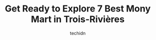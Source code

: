---
layout: ampstory
image: https://i0.wp.com/www.auto.or.id/wp-content/uploads/2023/06/metro-plus-fournier-cap-de-la-madeleine-0-trois-rivic3a8res-1686326425.jpeg?resize=640,853
author: techidn
featured: false
description: Trois-Rivières, Quebec, Canada is a haven for Mony Mart enthusiasts, boasting an impressive array of 7 top-notch establishments. Whether youre a seasoned connoisseur or simply curious to e
title: Get Ready to Explore 7 Best Mony Mart in Trois-Rivières
cover:
   title: Get Ready to Explore 7 Best Mony Mart in Trois-Rivières
   subtitle: AUTO.OR.ID
   background: https://www.auto.or.id/wp-content/uploads/2023/06/metro-plus-fournier-cap-de-la-madeleine-0-trois-rivic3a8res-1686326425.jpeg

pages: 
 - layout: thirds
   top: <h1>#1 Metro Plus Fournier Cap-de-la-Madeleine</h1>
   bottom: "<p>Good store, clean, up to date decor, well stocked, lots of ready to eat options. However the ambiance seemed a bit cold to.  Maybe thats just because I was visiting from</p>"
   background: https://www.auto.or.id/wp-content/uploads/2023/06/metro-plus-fournier-cap-de-la-madeleine-1-trois-rivic3a8res-1686326426.jpeg
   backgroundblur: true
 - layout: thirds
   top: <h1>#2 Walmart</h1>
   bottom: "<p>300 Rue Barkoff, Trois-Rivières, QC G8T 2A3, Canada</p>"
   background: https://www.auto.or.id/wp-content/uploads/2023/06/metro-plus-fournier-cap-de-la-madeleine-2-trois-rivic3a8res-1686326427.jpeg
   cta:
      link: https://www.auto.or.id/get-ready-to-explore-7-best-mony-mart-in-trois-rivieres/
      text: Get Ready to Explore 7 Best Mony Mart in Trois-Rivières
 - layout: thirds
   top: <h1>#3 Boutique Imaginaire Trois-Rivières</h1>
   bottom: "<p>4225 Bd des Forges, Trois-Rivières, QC G8Y 1W2, Canada</p>"
   background: https://images.unsplash.com/photo-1598870113763-84b6f70c0fb3?ixlib=rb-4.0.3&ixid=MnwxMjA3fDB8MHxwaG90by1wYWdlfHx8fGVufDB8fHx8&auto=format&fit=crop&w=640&h=853&q=80
   cta:
      link: https://www.auto.or.id/get-ready-to-explore-7-best-mony-mart-in-trois-rivieres/
      text: Get Ready to Explore 7 Best Mony Mart in Trois-Rivières
 - layout: thirds
   top: <h1>#4 ToysRUs</h1>
   bottom: "<p>4125 Bd des Forges, Trois-Rivières, QC G8Y 1V1, Canada</p>"
   background: https://images.unsplash.com/photo-1568616389647-1ca300610d99?ixlib=rb-4.0.3&ixid=MnwxMjA3fDB8MHxwaG90by1wYWdlfHx8fGVufDB8fHx8&auto=format&fit=crop&w=640&h=853&q=80
   cta:
      link: https://www.auto.or.id/get-ready-to-explore-7-best-mony-mart-in-trois-rivieres/
      text: Get Ready to Explore 7 Best Mony Mart in Trois-Rivières
 - layout: thirds
   top: <h1>#5 Twin-y Jeux Vidéos</h1>
   bottom: "<p>667 Rue St Georges, Trois-Rivières, QC G9A 2L2, Canada</p>"
   background: https://images.unsplash.com/photo-1636325780255-4159d2801864?ixlib=rb-4.0.3&ixid=MnwxMjA3fDB8MHxwaG90by1wYWdlfHx8fGVufDB8fHx8&auto=format&fit=crop&w=640&h=853&q=80
   cta:
      link: https://www.auto.or.id/get-ready-to-explore-7-best-mony-mart-in-trois-rivieres/
      text: Get Ready to Explore 7 Best Mony Mart in Trois-Rivières
 - layout: thirds
   top: <h1>#6 Comptant.com Trois-Rivières</h1>
   bottom: "<p>655 Boulevard du St Maurice, Trois-Rivières, QC G9A 3P4, Canada</p>"
   background: https://images.unsplash.com/photo-1629583825021-9fb0d16381ef?ixlib=rb-4.0.3&ixid=MnwxMjA3fDB8MHxwaG90by1wYWdlfHx8fGVufDB8fHx8&auto=format&fit=crop&w=640&h=853&q=80
   cta:
      link: https://www.auto.or.id/get-ready-to-explore-7-best-mony-mart-in-trois-rivieres/
      text: Get Ready to Explore 7 Best Mony Mart in Trois-Rivières
 - layout: thirds
   top: <h1>#7 Bentley</h1>
   bottom: "<p>300 Rue Barkoff, Trois-Rivières, QC G8T 2A3, Canada</p>"
   background: https://images.unsplash.com/photo-1607892027477-34542018abc4?ixlib=rb-4.0.3&ixid=MnwxMjA3fDB8MHxwaG90by1wYWdlfHx8fGVufDB8fHx8&auto=format&fit=crop&w=640&h=853&q=80
   cta:
      link: https://www.auto.or.id/get-ready-to-explore-7-best-mony-mart-in-trois-rivieres/
      text: Get Ready to Explore 7 Best Mony Mart in Trois-Rivières
 - layout: thirds
   middle: Continue reading...
   background: https://images.unsplash.com/photo-1636325779858-2e355e25f9af?ixlib=rb-4.0.3&ixid=MnwxMjA3fDB8MHxwaG90by1wYWdlfHx8fGVufDB8fHx8&auto=format&fit=crop&w=640&h=853&q=80
   cta:
      link: https://www.auto.or.id/get-ready-to-explore-7-best-mony-mart-in-trois-rivieres/
      text: Get Ready to Explore 7 Best Mony Mart in Trois-Rivières

---